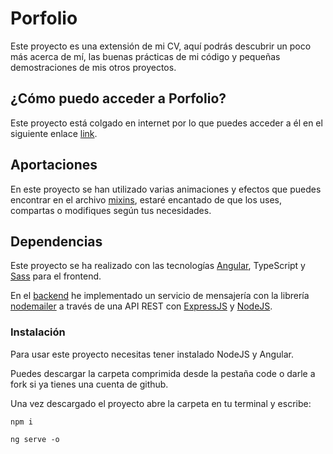 # Porfolio

Este proyecto es una extensión de mi CV, aquí podrás descubrir un poco más acerca de mí, las buenas prácticas de mi código y pequeñas demostraciones de mis otros proyectos.

## ¿Cómo puedo acceder a Porfolio?
Este proyecto está colgado en internet por lo que puedes acceder a él en el siguiente enlace [link](https://porfolio2.onrender.com/).

## Aportaciones
En este proyecto se han utilizado varias animaciones y efectos que puedes encontrar en el archivo [mixins](https://github.com/MikeJGT/Porfolio/blob/main/src/styles/_mixins.scss), estaré encantado de que los uses, compartas o modifiques según tus necesidades.

## Dependencias
 
Este proyecto se ha realizado con las tecnologías [Angular](https://angular.io/), TypeScript y [Sass](https://sass-lang.com/) para el frontend. 

En el [backend](https://github.com/MikeJGT/PorfolioBackend) he implementado un servicio de mensajería con la librería [nodemailer](https://nodemailer.com/) a través de una API REST con [ExpressJS](https://expressjs.com/es) y [NodeJS](https://nodejs.org/en). 

### Instalación 
Para usar este proyecto necesitas tener instalado NodeJS y Angular.

Puedes descargar la carpeta comprimida desde la pestaña code o darle a fork si ya tienes una cuenta de github.

Una vez descargado el proyecto abre la carpeta en tu terminal y escribe:

```
npm i 

ng serve -o
```
